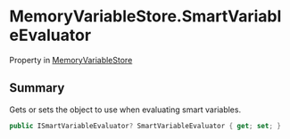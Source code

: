 # MemoryVariableStore.SmartVariableEvaluator

Property in [MemoryVariableStore](/docs/api/csharp/yarn.memoryvariablestore.md)

## Summary


Gets or sets the object to use when evaluating smart variables.


```csharp
public ISmartVariableEvaluator? SmartVariableEvaluator { get; set; }
```

